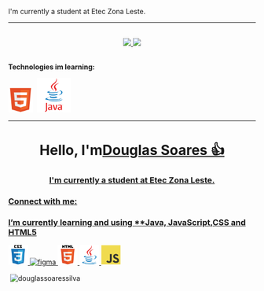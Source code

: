 <div>
  

  
  <p align="top-left">
    I'm currently a student at Etec Zona Leste.
  </p>

<hr>
  
</div>
<br>
<div align="center">
  <a href="https://github.com/DouglasSoaresSilva">
    <img height="150em" src="https://github-readme-stats.vercel.app/api?username=DouglasSoaresSilva&count_private=true&include_all_commits=true&show_icons=true&theme=dracula&hide_border=false&show_owner=true&locale=pt-br"/>
    <img height="150em" src="https://github-readme-stats.vercel.app/api/top-langs/?username=DouglasSoaresSilva&theme=dracula&hide_border=false&&layout=compact&locale=pt-br&count_private=true"/>
  </a>
</div>
<br>

<strong>Technologies im learning:</strong>
<p>
  <img src="https://github.com/devicons/devicon/blob/master/icons/html5/html5-original.svg" title="HTML5" alt="HTML" width="50" height="50"/>&nbsp;
<img src="https://github.com/devicons/devicon/blob/master/icons/java/java-original-wordmark.svg" title="Java" alt="Java" width="70" height=70"/>&nbsp;
</p>

-----------------------------

<h1 align="center">Hello, I'm<a href="">Douglas Soares 👍</h1>
<h3 align="center">I'm currently a student at Etec Zona Leste.</h3>


<h3 align="left">Connect with me:</h3>
<p align="left">
</p>

<h3 align="left">I’m currently learning and using **Java, JavaScript,CSS and HTML5</h3>
<p align="left"> <a href="https://www.w3schools.com/css/" target="_blank" rel="noreferrer"> <img src="https://raw.githubusercontent.com/devicons/devicon/master/icons/css3/css3-original-wordmark.svg" alt="css3" width="40" height="40"/> </a> <a href="https://www.figma.com/" target="_blank" rel="noreferrer"> <img src="https://www.vectorlogo.zone/logos/figma/figma-icon.svg" alt="figma" width="40" height="40"/> </a> <a href="https://www.w3.org/html/" target="_blank" rel="noreferrer"> <img src="https://raw.githubusercontent.com/devicons/devicon/master/icons/html5/html5-original-wordmark.svg" alt="html5" width="40" height="40"/> </a> <a href="https://www.java.com" target="_blank" rel="noreferrer"> <img src="https://raw.githubusercontent.com/devicons/devicon/master/icons/java/java-original.svg" alt="java" width="40" height="40"/> </a> <a href="https://developer.mozilla.org/en-US/docs/Web/JavaScript" target="_blank" rel="noreferrer"> <img src="https://raw.githubusercontent.com/devicons/devicon/master/icons/javascript/javascript-original.svg" alt="javascript" width="40" height="40"/> </a> </p>

<p>&nbsp;<img align="center" src="https://github-readme-stats.vercel.app/api?username=douglassoaressilva&show_icons=true&locale=en" alt="douglassoaressilva" /></p>
